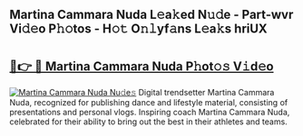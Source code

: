 ## Martina Cammara Nuda L𝚎a𝚔ed N𝚞𝚍e - Part-wvr Vi𝚍𝚎o P𝚑𝚘tos - H𝚘𝚝 O𝚗𝚕yf𝚊ns L𝚎a𝚔s hriUX

# <h2><a href="http://kf1rrh.oniu.top/?m=Martina+Cammara+Nuda">🔗👉 🔴 Martina Cammara Nuda P𝚑ot𝚘𝚜 V𝚒d𝚎o</a></h2>

[![Martina Cammara Nuda Nu𝚍e𝚜](https://i.imgur.com/0qMVB7G.gif)](http://kf1rrh.oniu.top/?m=Martina+Cammara+Nuda)
Digital trendsetter Martina Cammara Nuda, recognized for publishing dance and lifestyle material, consisting of presentations and personal vlogs. Inspiring coach Martina Cammara Nuda, celebrated for their ability to bring out the best in their athletes and teams.  
